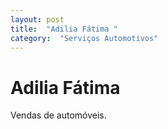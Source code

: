 ```yaml
---
layout: post
title:  "Adilia Fátima "
category:  "Serviços Automotivos"
---
```


# Adilia Fátima 

Vendas de automóveis.

